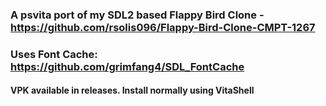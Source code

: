 ### A psvita port of my SDL2 based Flappy Bird Clone - https://github.com/rsolis096/Flappy-Bird-Clone-CMPT-1267

### Uses Font Cache: https://github.com/grimfang4/SDL_FontCache

#### VPK available in releases. Install normally using VitaShell
